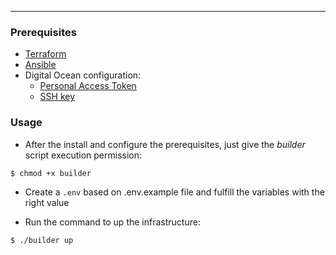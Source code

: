 
____

### Prerequisites

- [Terraform](https://learn.hashicorp.com/tutorials/terraform/install-cli)
- [Ansible](https://docs.ansible.com/ansible/latest/installation_guide/intro_installation.html#installing-ansible-on-ubuntu)
- Digital Ocean configuration:
  - [Personal Access Token](https://www.digitalocean.com/docs/apis-clis/api/create-personal-access-token/)
  - [SSH key](https://www.digitalocean.com/docs/droplets/how-to/add-ssh-keys/to-account/)

### Usage

- After the install and configure the prerequisites, just give the *builder* script execution permission:

```bash
$ chmod +x builder 
```

- Create a `.env` based on .env.example file and fulfill the variables with the right value

- Run the command to up the infrastructure:

```bash
$ ./builder up
```
